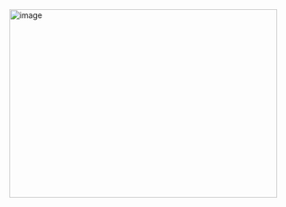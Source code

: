 
<img width="476" height="335" alt="image" src="https://github.com/user-attachments/assets/f7b327dd-c68e-46af-bd29-4212f46c4bbc" />
